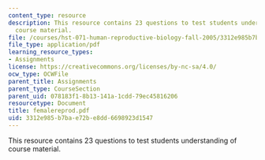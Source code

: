 ```yaml
---
content_type: resource
description: This resource contains 23 questions to test students understanding of
  course material.
file: /courses/hst-071-human-reproductive-biology-fall-2005/3312e985b7bae72be8dd6698923d1547_femalereprod.pdf
file_type: application/pdf
learning_resource_types:
- Assignments
license: https://creativecommons.org/licenses/by-nc-sa/4.0/
ocw_type: OCWFile
parent_title: Assignments
parent_type: CourseSection
parent_uid: 078183f1-8b13-141a-1cdd-79ec45816206
resourcetype: Document
title: femalereprod.pdf
uid: 3312e985-b7ba-e72b-e8dd-6698923d1547
---
```

This resource contains 23 questions to test students understanding of course material.